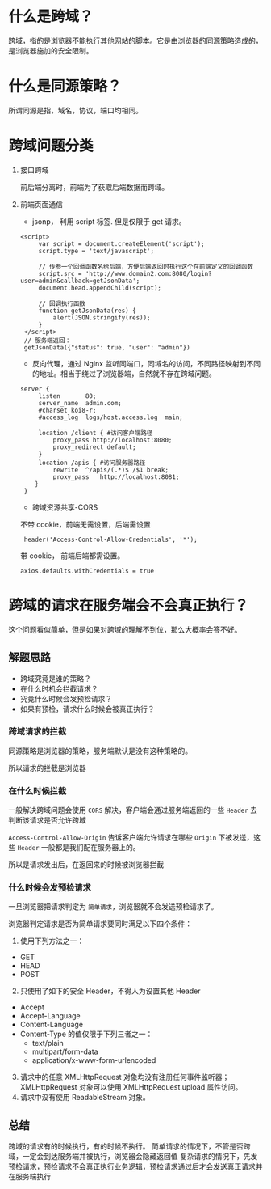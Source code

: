 # 什么是跨域？

跨域，指的是浏览器不能执行其他网站的脚本。它是由浏览器的同源策略造成的，是浏览器施加的安全限制。

# 什么是同源策略？

所谓同源是指，域名，协议，端口均相同。

# 跨域问题分类

1. 接口跨域

   前后端分离时，前端为了获取后端数据而跨域。

2. 前端页面通信

   - jsonp， 利用 script 标签. 但是仅限于 get 请求。

   ```
   <script>
        var script = document.createElement('script');
        script.type = 'text/javascript';

        // 传参一个回调函数名给后端，方便后端返回时执行这个在前端定义的回调函数
        script.src = 'http://www.domain2.com:8080/login?user=admin&callback=getJsonData';
        document.head.appendChild(script);

        // 回调执行函数
        function getJsonData(res) {
            alert(JSON.stringify(res));
        }
    </script>
    // 服务端返回：
    getJsonData({"status": true, "user": "admin"})
   ```

   - 反向代理，通过 Nginx 监听同端口，同域名的访问，不同路径映射到不同的地址。相当于绕过了浏览器端，自然就不存在跨域问题。

   ```
   server {
        listen       80;
        server_name  admin.com;
        #charset koi8-r;
        #access_log  logs/host.access.log  main;

        location /client { #访问客户端路径
            proxy_pass http://localhost:8080;
            proxy_redirect default;
        }
        location /apis { #访问服务器路径
            rewrite  ^/apis/(.*)$ /$1 break;
            proxy_pass   http://localhost:8081;
       }
    }
   ```

   - 跨域资源共享-CORS

   不带 cookie，前端无需设置，后端需设置

   ```
    header('Access-Control-Allow-Credentials', '*');
   ```

   带 cookie， 前端后端都需设置。

   ```
   axios.defaults.withCredentials = true
   ```

# 跨域的请求在服务端会不会真正执行？

这个问题看似简单，但是如果对跨域的理解不到位，那么大概率会答不好。

## 解题思路

- 跨域究竟是谁的策略？
- 在什么时机会拦截请求？
- 究竟什么时候会发预检请求？
- 如果有预检，请求什么时候会被真正执行？

### 跨域请求的拦截

同源策略是浏览器的策略，服务端默认是没有这种策略的。

所以请求的拦截是浏览器

### 在什么时候拦截

一般解决跨域问题会使用 `CORS` 解决，客户端会通过服务端返回的一些 `Header` 去判断该请求是否允许跨域

`Access-Control-Allow-Origin` 告诉客户端允许请求在哪些 `Origin` 下被发送，这些 `Header` 一般都是我们配在服务器上的。

所以是请求发出后，在返回来的时候被浏览器拦截

### 什么时候会发预检请求

一旦浏览器把请求判定为 `简单请求`，浏览器就不会发送预检请求了。

浏览器判定请求是否为简单请求要同时满足以下四个条件：

1. 使用下列方法之一：

- GET
- HEAD
- POST

2. 只使用了如下的安全 Header，不得人为设置其他 Header

- Accept
- Accept-Language
- Content-Language
- Content-Type 的值仅限于下列三者之一：
  - text/plain
  - multipart/form-data
  - application/x-www-form-urlencoded

3. 请求中的任意 XMLHttpRequest 对象均没有注册任何事件监听器；XMLHttpRequest 对象可以使用 XMLHttpRequest.upload 属性访问。
4. 请求中没有使用 ReadableStream 对象。

## 总结

跨域的请求有的时候执行，有的时候不执行。
简单请求的情况下，不管是否跨域，一定会到达服务端并被执行，浏览器会隐藏返回值
复杂请求的情况下，先发预检请求，预检请求不会真正执行业务逻辑，预检请求通过后才会发送真正请求并在服务端执行
